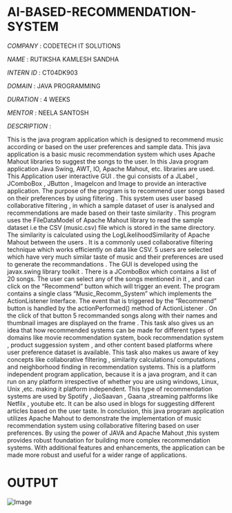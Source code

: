 # AI-BASED-RECOMMENDATION-SYSTEM

*COMPANY* : CODETECH IT SOLUTIONS

*NAME* : RUTIKSHA KAMLESH SANDHA

*INTERN ID* : CT04DK903

*DOMAIN* : JAVA PROGRAMMING

*DURATION* : 4 WEEKS

*MENTOR* : NEELA SANTOSH

*DESCRIPTION* : 

This is the java program application which is designed to recommend music according or based on the user preferences and sample data. This java application is a basic music recommendation system which uses Apache Mahout libraries to suggest the songs to the user.
In this Java program application Java Swing, AWT, IO, Apache Mahout, etc. libraries are used. This Application user interactive GUI . the gui consists of a JLabel , JComboBox , JButton , ImageIcon and Image to provide an interactive application. The purpose of the program is to recommend user songs based on their preferences by using filtering . This system uses user based collaborative filtering , in which a sample dataset of user is analysed and recommendations are made based on their taste similarity . This program uses the FileDataModel of Apache Mahout library to read the sample dataset i.e the CSV (music.csv) file which is stored in the same directory. The similarity is calculated using the LogLikelihoodSimilarity of Apache Mahout between the users . It is a commonly used collaborative filtering technique which works efficiently on data like CSV. 5 users are selected which have very much similar taste of music and their preferences are used to generate the recommandations .
The GUI is developed using the javax.swing library toolkit . There is a JComboBox which contains a list of 20 songs. The user can select any of the songs mentioned in it , and can click on the “Recommend” button which will trigger an event. The program contains a single class “Music_Recomm_System” which implements the ActionListener Interface. The event that is triggered by the “Recommend” button is handled by the actionPerformed() method of ActionListener . On the click of that button 5 recommanded songs along with their names and thumbnail images are displayed on the frame . 
This task also gives us an idea that how recommended systems can be made for different types of domains like movie recommendation system, book recommendation system , product suggession system , and other content based platforms where user preference dataset is available. This task  also makes us aware of key concepts like collaborative filtering , similarity calculations/ computations  , and neighborhood finding in recommendation systems. 
This is a platform independent program application, because it is a java program, and it can run on any platform irrespective of whether you are using windows, Linux, Unix ,etc. making it platform independent. This type of recommendation systems are used by Spotify , JioSaavan , Gaana ,streaming paltforms like Netfilx , youtube etc. It can  be also used in blogs for suggesting different articles based on the user taste.
In conclusion, this java program application utilizes Apache Mahout to demonstrate the implementation of music recommendation system using collaborative filtering based on user preferences. By using the power of JAVA and Apache Mahout ,this system provides robust foundation for building more complex recommendation systems. With additional features and enhancements, the application can be made more robust and useful for a wider range of applications. 

# OUTPUT

![Image](https://github.com/user-attachments/assets/9a174e56-8b65-4546-9595-d0b67035a222)
